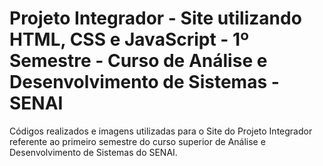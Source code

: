 # Projeto Integrador - Site utilizando HTML, CSS e JavaScript - 1º Semestre - Curso de Análise e Desenvolvimento de Sistemas - SENAI
Códigos realizados e imagens utilizadas para o Site do Projeto Integrador referente ao primeiro semestre do curso superior de Análise e Desenvolvimento de Sistemas do SENAI.
